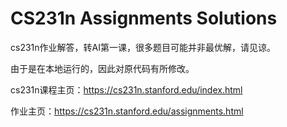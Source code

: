 # CS231n Assignments Solutions

cs231n作业解答，转AI第一课，很多题目可能并非最优解，请见谅。

由于是在本地运行的，因此对原代码有所修改。

cs231n课程主页：https://cs231n.stanford.edu/index.html

作业主页：https://cs231n.stanford.edu/assignments.html
